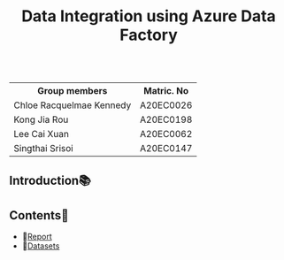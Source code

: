 <h1 align='center'>Data Integration using Azure Data Factory</h1>
<div align='center'>

<br>
<br>
<table>
  <tr>
   <th>Group members</th>
   <th>Matric. No</th>
  </tr>
  <tr>
   <td>Chloe Racquelmae Kennedy</td>
   <td>A20EC0026</td>
  </tr>
  <tr>
   <td>Kong Jia Rou</td>
   <td>A20EC0198</td>
  </tr>
  <tr>
   <td>Lee Cai Xuan</td>
   <td>A20EC0062</td>
  </tr>
  <tr>
   <td>Singthai Srisoi</td>
   <td>A20EC0147</td>
  </tr>
</table>
</div>

## Introduction📚

## Contents📝
- 📑[Report](https://github.com/drshahizan/special-topic-data-engineering/blob/main/assignment/data-integration/submission/StaticIP/Report.md)
- 📂[Datasets](https://github.com/drshahizan/special-topic-data-engineering/tree/main/assignment/data-integration/submission/StaticIP/Datasets)

